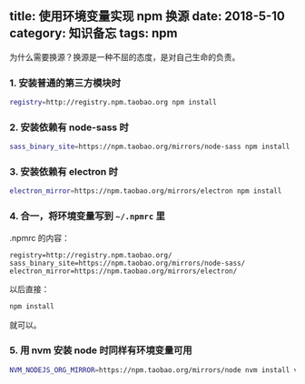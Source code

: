 title: 使用环境变量实现 npm 换源
date: 2018-5-10
category: 知识备忘
tags: npm
---

为什么需要换源？换源是一种不屈的态度，是对自己生命的负责。

### 1. 安装普通的第三方模块时

``` bash
registry=http://registry.npm.taobao.org npm install
```

### 2. 安装依赖有 node-sass 时

``` bash
sass_binary_site=https://npm.taobao.org/mirrors/node-sass npm install
```

### 3. 安装依赖有 electron 时

``` bash
electron_mirror=https://npm.taobao.org/mirrors/electron npm install
```

### 4. 合一，将环境变量写到 `~/.npmrc` 里

.npmrc 的内容：

``` text
registry=http://registry.npm.taobao.org/
sass_binary_site=https://npm.taobao.org/mirrors/node-sass/
electron_mirror=https://npm.taobao.org/mirrors/electron/
```

以后直接：

``` bash
npm install
```

就可以。

### 5. 用 nvm 安装 node 时同样有环境变量可用

``` bash
NVM_NODEJS_ORG_MIRROR=https://npm.taobao.org/mirrors/node nvm install v10.0.0
```
